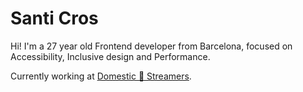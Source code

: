 # Santi Cros

Hi! I'm a 27 year old Frontend developer from Barcelona, focused on Accessibility, Inclusive design and Performance.

Currently working at [Domestic 🔮 Streamers](https://domesticstreamers.com/).
